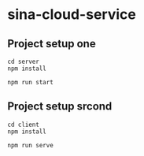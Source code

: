 # sina-cloud-service

## Project setup one
```
cd server
npm install

npm run start
```

## Project setup srcond
```
cd client
npm install

npm run serve
```

